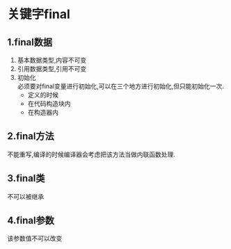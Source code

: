 # 关键字final
## 1.final数据
1. 基本数据类型,内容不可变
2. 引用数据类型,引用不可变  
3. 初始化  
必须要对final变量进行初始化,可以在三个地方进行初始化,但只能初始化一次.
    - 定义的时候
    - 在代码构造块内
    - 在构造器内

## 2.final方法
不能重写,编译的时候编译器会考虑把该方法当做内联函数处理.
## 3.final类
不可以被继承
## 4.final参数
该参数值不可以改变
